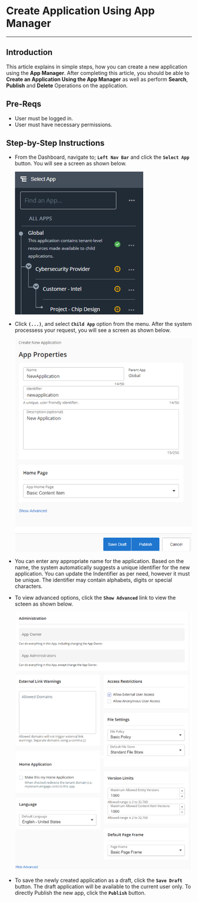 # Create Application Using App Manager
---

## Introduction <a id="introduction"></a>
This article explains in simple steps, how you can create a new application using the **App Manager**. After completing this article, you should be able to **Create an Application Using the App Manager** as well as perform **Search**, **Publish** and **Delete** Operations on the application.

## Pre-Reqs <a id="prereqs"></a>

- User must be logged in. <BR>
- User must have necessary permissions.

## Step-by-Step Instructions <a id="stepstofollow"></a>

- From the Dashboard, navigate to;  **`Left Nav Bar`**  and click the **`Select App`** button. You will see a screen as shown below. <BR>

    ![](resources/1-nav-bar.png)

- Click **`(...)`**, and select **`Child App`** option from the menu. After the system processess your request, you will see a screen as shown below. <BR>

    ![](resources/1.1-new-frame.png)

- You can enter any appropriate name for the application. Based on the name, the system automatically suggests a unique identifier for the new application. You can update the Indentifier as per need, however it must be unique. The identifier may contain alphabets, digits or special characters.

- To view advanced options, click the **`Show Advanced`** link to view the scteen as shown below. <BR>

    ![](resources/1.2-new-advanced.png)

- To save the newly created application as a draft, click the **`Save Draft`** button. The draft application will be available to the current user only. To directly Publish the new app, click the **`Publish`** button.